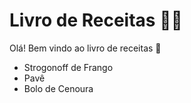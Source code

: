 # Livro de Receitas :man_cook:

Olá! Bem vindo ao livro de receitas :wave:

* Strogonoff de Frango
* Pavê
* Bolo de Cenoura